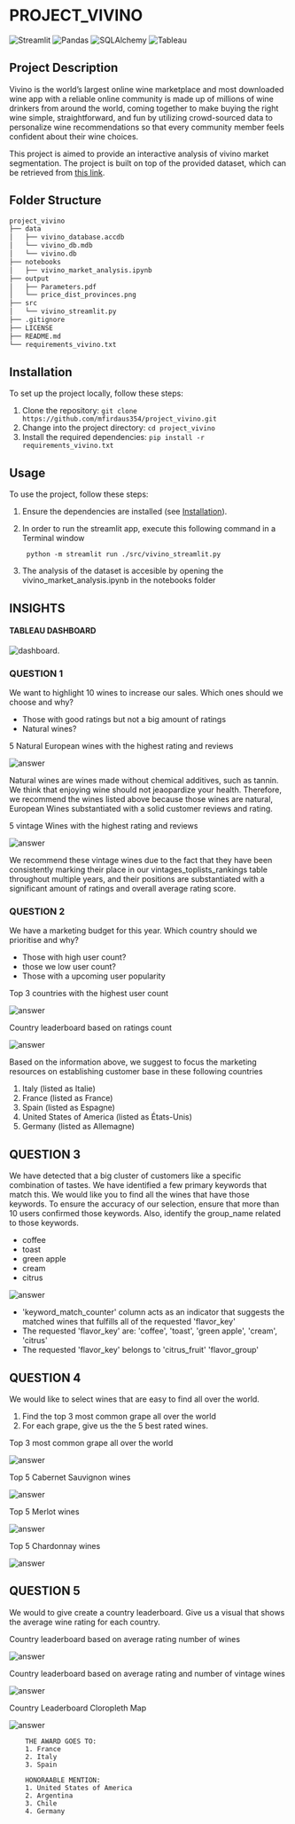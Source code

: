 # PROJECT_VIVINO
![Streamlit](https://img.shields.io/badge/Powered%20by-Streamlit-brightgreen.svg)
![Pandas](https://img.shields.io/badge/Made%20with-Pandas-blue.svg)
![SQLAlchemy](https://img.shields.io/badge/Powered%20by-SQLAlchemy-blue.svg)
![Tableau](https://img.shields.io/badge/Uses-Tableau-9cf.svg)

## Project Description
Vivino is the world’s largest online wine marketplace and most downloaded wine app with a reliable online community is made up of millions of wine drinkers from around the world, coming together to make buying the right wine simple, straightforward, and fun by utilizing crowd-sourced data to personalize wine recommendations so that every community member feels confident about their wine choices.

This project is aimed to provide an interactive analysis of vivino market segmentation. The project is built on top of the provided dataset, which can be retrieved from [this link](https://drive.google.com/file/d/122rj3-c0mpFPL04IXeXjSp2_H66-33RS/view?usp=sharing). 

## Folder Structure
```bash
project_vivino
├── data
│   ├── vivino_database.accdb
│   └── vivino_db.mdb
│   └── vivino.db    
├── notebooks
│   ├── vivino_market_analysis.ipynb
├── output
│   ├── Parameters.pdf
│   └── price_dist_provinces.png
├── src
│   └── vivino_streamlit.py
├── .gitignore
├── LICENSE
├── README.md
└── requirements_vivino.txt
```

## Installation

To set up the project locally, follow these steps:

1. Clone the repository: `git clone https://github.com/mfirdaus354/project_vivino.git`
2. Change into the project directory: `cd project_vivino`
3. Install the required dependencies: `pip install -r requirements_vivino.txt`

## Usage

To use the project, follow these steps:

1. Ensure the dependencies are installed (see [Installation](#installation)).
2. In order to run the streamlit app, execute this following command in a Terminal window

        
        python -m streamlit run ./src/vivino_streamlit.py
        

3. The analysis of the dataset is accesible by opening the vivino_market_analysis.ipynb in the notebooks folder

## INSIGHTS

#### TABLEAU DASHBOARD

![dashboard](./data/tableau_work/Screenshot%20(11).png).

### QUESTION 1
We want to highlight 10 wines to increase our sales. Which ones should we choose and why?
- Those with good ratings but not a big amount of ratings
- Natural wines?

5 Natural European wines with the highest rating and reviews

![answer](./output/Screenshot%202023-08-31%20161953.png) 

Natural wines are wines made without chemical additives, such as tannin. We think that enjoying wine should not jeaopardize your health. Therefore, we recommend the wines listed above because those wines are natural, European Wines substantiated with a solid customer reviews and rating.

5 vintage Wines with the highest rating and reviews

![answer](./output/best-vintage.png)

We recommend these vintage wines due to the fact that they have been consistently marking their place in our vintages_toplists_rankings table throughout multiple years, and their positions are substantiated with a significant amount of ratings and overall average rating score.

### QUESTION 2
We have a marketing budget for this year. Which country should we prioritise and why?
- Those with high user count?
- those we low user count?
- Those with a upcoming user popularity

Top 3 countries with the highest user count

![answer](./output/top-country-user.png)

Country leaderboard based on ratings count

![answer](./output/country-rating.png)

Based on the information above, we suggest to focus the marketing resources on establishing customer base in these following countries 
 1. Italy (listed as Italie)
 2. France (listed as France)
 3. Spain (listed as Espagne)
 4. United States of America (listed as États-Unis)
 5. Germany (listed as Allemagne)

## QUESTION 3
We have detected that a big cluster of customers like a specific combination of tastes.
We have identified a few primary keywords that match this.
We would like you to find all the wines that have those keywords. 
To ensure the accuracy of our selection, ensure that more than 10 users confirmed those keywords.
 Also, identify the group_name related to those keywords. 
 - coffee
- toast
- green apple
- cream
- citrus

![answer](./output/matched-wine-keywords.png)

- 'keyword_match_counter' column acts as an indicator that suggests the matched wines that fulfills all of the requested 'flavor_key'
- The requested 'flavor_key' are: 'coffee', 'toast', 'green apple', 'cream', 'citrus'
- The requested 'flavor_key' belongs to 'citrus_fruit' 'flavor_group'

## QUESTION 4
We would like to select wines that are easy to find all over the world. 
1. Find the top 3 most common grape all over the world 
2. For each grape, give us the the 5 best rated wines.

Top 3 most common grape all over the world 

![answer](./output/top-grape.png)

Top 5 Cabernet Sauvignon wines

![answer](./output/top-cabernet.png)

Top 5 Merlot wines

![answer](./output/top-merlot.png)

Top 5 Chardonnay wines

![answer](./output/top-chardonnay.png)

## QUESTION 5
We would to give create a country leaderboard.
Give us a visual that shows the average wine rating for each country.

Country leaderboard based on average rating number of wines

![answer](./output/leaderboard-avg-rating.png)

Country leaderboard based on average rating and number of vintage wines

![answer](./output/leaderboard-rating-vintage.png)

Country Leaderboard Cloropleth Map

![answer](./output/country-leaderboard-wines.png)

        THE AWARD GOES TO:
        1. France
        2. Italy
        3. Spain

        HONORAABLE MENTION:
        1. United States of America
        2. Argentina
        3. Chile
        4. Germany




